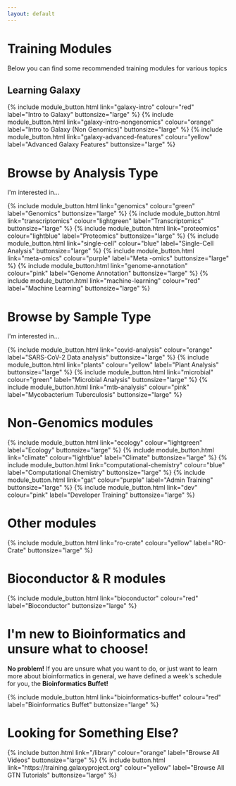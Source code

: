 ```yaml
---
layout: default
---
```


# Training Modules

Below you can find some recommended training modules for various topics

## Learning Galaxy

<div markdown=0>
{% include module_button.html link="galaxy-intro" colour="red" label="Intro to Galaxy" buttonsize="large"  %}
{% include module_button.html link="galaxy-intro-nongenomics" colour="orange" label="Intro to Galaxy (Non Genomics)" buttonsize="large"  %}
{% include module_button.html link="galaxy-advanced-features" colour="yellow" label="Advanced Galaxy Features" buttonsize="large"  %}
</div>


# Browse by Analysis Type

I'm interested in…

<div markdown=0>
{% include module_button.html link="genomics" colour="green" label="Genomics" buttonsize="large" %}
{% include module_button.html link="transcriptomics" colour="lightgreen" label="Transcriptomics" buttonsize="large" %}
{% include module_button.html link="proteomics" colour="lightblue" label="Proteomics" buttonsize="large" %}
{% include module_button.html link="single-cell" colour="blue" label="Single-Cell Analysis" buttonsize="large" %}
{% include module_button.html link="meta-omics" colour="purple" label="Meta -omics" buttonsize="large" %}
{% include module_button.html link="genome-annotation" colour="pink" label="Genome Annotation" buttonsize="large" %}
{% include module_button.html link="machine-learning" colour="red" label="Machine Learning" buttonsize="large" %}
</div>


# Browse by Sample Type

I'm interested in…

<div markdown=0>
{% include module_button.html link="covid-analysis" colour="orange" label="SARS-CoV-2 Data analysis" buttonsize="large" %}
{% include module_button.html link="plants" colour="yellow" label="Plant Analysis" buttonsize="large" %}
{% include module_button.html link="microbial" colour="green" label="Microbial Analysis" buttonsize="large" %}
{% include module_button.html link="mtb-analysis" colour="pink" label="Mycobacterium Tuberculosis" buttonsize="large" %}
</div>

# Non-Genomics modules

<div markdown=0>
{% include module_button.html link="ecology" colour="lightgreen" label="Ecology" buttonsize="large" %}
{% include module_button.html link="climate" colour="lightblue" label="Climate" buttonsize="large" %}
{% include module_button.html link="computational-chemistry" colour="blue" label="Computational Chemistry" buttonsize="large" %}
{% include module_button.html link="gat" colour="purple" label="Admin Training" buttonsize="large" %}
{% include module_button.html link="dev" colour="pink" label="Developer Training" buttonsize="large" %}
</div>


# Other modules

{% include module_button.html link="ro-crate" colour="yellow" label="RO-Crate" buttonsize="large" %}

# Bioconductor & R modules

{% include module_button.html link="bioconductor" colour="red" label="Bioconductor" buttonsize="large" %}

# I'm new to Bioinformatics and unsure what to choose!

**No problem!** If you are unsure what you want to do, or just want to learn more about bioinformatics in general, we have defined a week's schedule for you, the **Bioinformatics Buffet!**

<div markdown=0>
{% include module_button.html link="bioinformatics-buffet" colour="red" label="Bioinformatics Buffet" buttonsize="large" %}
</div>


# Looking for Something Else?

<div markdown=0>
{% include button.html link="/library" colour="orange" label="Browse All Videos" buttonsize="large" %}
{% include button.html link="https://training.galaxyproject.org" colour="yellow" label="Browse All GTN Tutorials" buttonsize="large" %}
</div>


